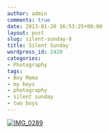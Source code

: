 ```yaml
---
author: admin
comments: true
date: 2013-01-20 16:53:25+00:00
layout: post
slug: silent-sunday-8
title: Silent Sunday
wordpress_id: 2420
categories:
- Photography
tags:
- Boy Mama
- my boys
- photography
- silent sunday
- two boys
---
```


[![IMG_0289](http://www.outmumbered.com/wp-content/uploads/2013/01/IMG_0289-1024x682.jpg)](http://www.outmumbered.com/2013/01/20/silent-sunday-8/img_0289/)
